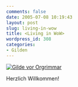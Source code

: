 ```yaml
---
comments: false
date: 2005-07-08 10:19:43
layout: post
slug: living-in-wow
title: <Living in WoW>
wordpress_id: 308
categories:
- Gilden
---
```


[![Gilde vor Orgrimmar](http://photos23.flickr.com/24412504_b2e62510d0.jpg)](http://www.flickr.com/photos/walsweer/24412504/)

Herzlich Willkommen!
